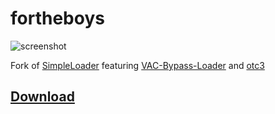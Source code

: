 # fortheboys

![screenshot](https://raw.githubusercontent.com/doonayy/fortheboys/main/miscs/loader.png?token=AMGBK7FPKL6U4GSJ2E4MQRS7ZZSUS)

Fork of [SimpleLoader](https://github.com/WilsonPublic/SimpleLoader) featuring [VAC-Bypass-Loader](https://github.com/danielkrupinski/VAC-Bypass-Loader) and [otc3](https://wwi.lanzous.com/ibduAlkfn1a)

## [Download](https://github.com/doonayy/fortheboys/releases/download/csgo-cheat/SimpleLoader.exe)
